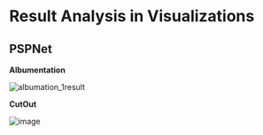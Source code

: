 
# Result Analysis in Visualizations
## PSPNet

**Albumentation**

![albumation_1result](https://user-images.githubusercontent.com/48243487/178197224-fb570727-0986-4ec2-b069-76d8f908ac0f.JPG)


**CutOut**

![image](https://user-images.githubusercontent.com/48243487/178285269-a5841064-2a53-4431-8cfb-90a6e985ae26.png)
